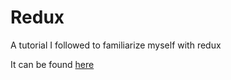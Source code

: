 # Redux

A tutorial I followed to familiarize myself with redux

It can be found [here](https://www.youtube.com/watch?v=poQXNp9ItL4)
